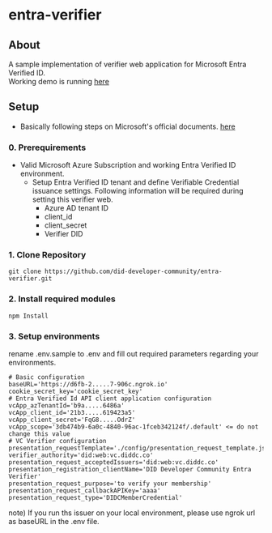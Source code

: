 # entra-verifier

## About

A sample implementation of verifier web application for Microsoft Entra Verified ID.  
Working demo is running [here](https://diddcverify.azurewebsites.net/)

## Setup

* Basically following steps on Microsoft's official documents.
[here](https://docs.microsoft.com/en-us/azure/active-directory/verifiable-credentials/)

### 0. Prerequirements
* Valid Microsoft Azure Subscription and working Entra Verified ID environment.
    * Setup Entra Verified ID tenant and define Verifiable Credential issuance settings. Following information will be required during setting this verifier web.
        * Azure AD tenant ID
        * client_id
        * client_secret
        * Verifier DID

### 1. Clone Repository
```
git clone https://github.com/did-developer-community/entra-verifier.git
```

### 2. Install required modules
```
npm Install
```

### 3. Setup environments

rename .env.sample to .env and fill out required parameters regarding your environments.

```
# Basic configuration
baseURL='https://d6fb-2.....7-906c.ngrok.io'
cookie_secret_key='cookie_secret_key'
# Entra Verified Id API client application configuration
vcApp_azTenantId='b9a.....6486a'
vcApp_client_id='21b3.....619423a5'
vcApp_client_secret='FqG8.....OdrZ'
vcApp_scope='3db474b9-6a0c-4840-96ac-1fceb342124f/.default' <= do not change this value
# VC Verifier configuration
presentation_requestTemplate='./config/presentation_request_template.json'
verifier_authority='did:web:vc.diddc.co'
presentation_request_acceptedIssuers='did:web:vc.diddc.co'
presentation_registration_clientName='DID Developer Community Entra Verifier'
presentation_request_purpose='to verify your membership'
presentation_request_callbackAPIKey='aaaa'
presentation_request_type='DIDCMemberCredential'
```

note) If you run ths issuer on your local environment, please use ngrok url as baseURL in the .env file.

